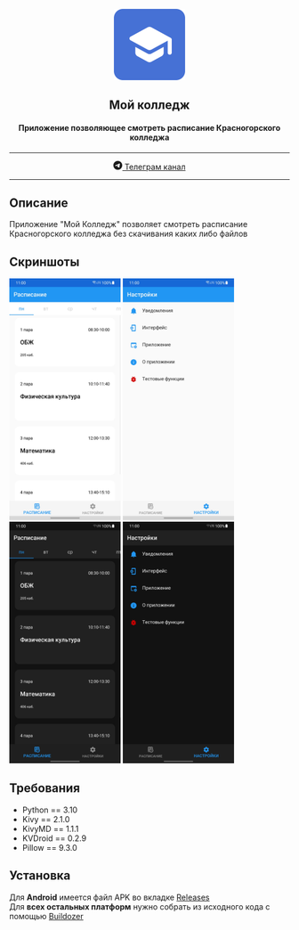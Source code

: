 <p align="center"><img src="assets/rounded_icon.png" width="128"></p>
<h2 align="center">Мой колледж</h2>
<h4 align="center">Приложение позволяющее смотреть расписание Красногорского колледжа</h4>
<hr>
<p align="center"> 
    <a href="https://t.me/adunytdev"> 
        <svg xmlns="http://www.w3.org/2000/svg" width="16" height="16" fill="currentColor" class="bi bi-telegram" viewBox="0 0 16 16">
            <path d="M16 8A8 8 0 1 1 0 8a8 8 0 0 1 16 0zM8.287 5.906c-.778.324-2.334.994-4.666 2.01-.378.15-.577.298-.595.442-.03.243.275.339.69.47l.175.055c.408.133.958.288 1.243.294.26.006.549-.1.868-.32 2.179-1.471 3.304-2.214 3.374-2.23.05-.012.12-.026.166.016.047.041.042.12.037.141-.03.129-1.227 1.241-1.846 1.817-.193.18-.33.307-.358.336a8.154 8.154 0 0 1-.188.186c-.38.366-.664.64.015 1.088.327.216.589.393.85.571.284.194.568.387.936.629.093.06.183.125.27.187.331.236.63.448.997.414.214-.02.435-.22.547-.82.265-1.417.786-4.486.906-5.751a1.426 1.426 0 0 0-.013-.315.337.337 0 0 0-.114-.217.526.526 0 0 0-.31-.093c-.3.005-.763.166-2.984 1.09z"/>
            </svg> 
        Телеграм канал 
    </a> 
</p> 
<hr>


## Описание
Приложение "Мой Колледж" позволяет смотреть расписание Красногорского колледжа без скачивания каких либо файлов

## Скриншоты
<img src="screenshots/1.jpg" width="200">
<img src="screenshots/2.jpg" width="200">
<img src="screenshots/3.jpg" width="200">
<img src="screenshots/4.jpg" width="200">


## Требования
* Python == 3.10
* Kivy == 2.1.0
* KivyMD == 1.1.1
* KVDroid == 0.2.9
* Pillow == 9.3.0

## Установка
Для **Android** имеется файл APK во вкладке [Releases](https://github.com/adunyt/mycollege/releases)<br>
Для **всех остальных платформ** нужно собрать из исходного кода с помощью [Buildozer](https://github.com/kivy/buildozer) 

